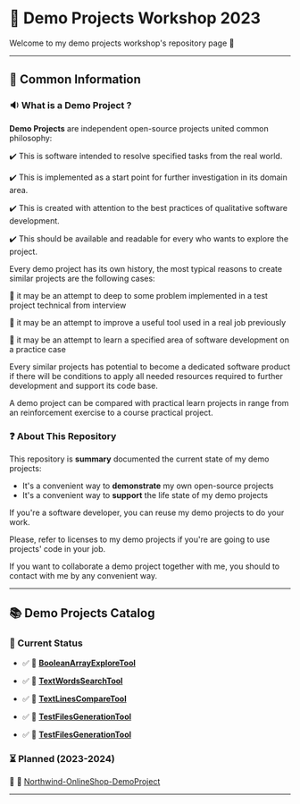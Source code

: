 # :hammer: Demo Projects Workshop 2023

Welcome to my demo projects workshop's repository page :wave:

---

## :loudspeaker: Common Information

### :sound: What is a Demo Project ?

**Demo Projects** are independent open-source projects united common philosophy:

:heavy_check_mark: This is software intended to resolve specified tasks from the real world.

:heavy_check_mark: This is implemented as a start point for further investigation in its domain area.

:heavy_check_mark: This is created with attention to the best practices of qualitative software development.

:heavy_check_mark: This should be available and readable for every who wants to explore the project.

Every demo project has its own history, the most typical reasons to create similar projects are the following cases:

:diamond_shape_with_a_dot_inside: it may be an attempt to deep to some problem implemented in a test project technical from interview

:diamond_shape_with_a_dot_inside:  it may be an attempt to improve a useful tool used in a real job previously

:diamond_shape_with_a_dot_inside:  it may be an attempt to learn a specified area of software development on a practice case

Every similar projects has potential to become a dedicated software product if there will be conditions to apply all needed resources required to further development and support its code base.

A demo project can be compared with practical learn projects in range from an reinforcement exercise to a course practical project.

### :question: About This Repository

This repository is **summary** documented the current state of my demo projects:

- It's a convenient way to **demonstrate** my own open-source projects
- It's a convenient way to **support** the life state of my demo projects

If you're a software developer, you can reuse my demo projects to do your work.

Please, refer to licenses to my demo projects if you're are going to use projects' code in your job.

If you want to collaborate a demo project together with me, you should to contact with me by any convenient way.

---

## :books: Demo Projects Catalog

### :pushpin: Current Status

- :white_check_mark: :link: [**BooleanArrayExploreTool**](https://github.com/dar920910/BooleanArrayExploreTool/tree/main)

- :white_check_mark: :link: [**TextWordsSearchTool**](https://github.com/dar920910/TextWordsSearchTool)

- :white_check_mark: :link: [**TextLinesCompareTool**](https://github.com/dar920910/TextLinesCompareTool)

- :white_check_mark: :link: [**TestFilesGenerationTool**](https://github.com/dar920910/TestFilesGenerationTool)

- :white_check_mark: :link: [**TestFilesGenerationTool**](https://github.com/dar920910/TestFilesGenerationTool)

### :hourglass_flowing_sand: Planned (2023-2024)

:black_square_button: :link: [Northwind-OnlineShop-DemoProject](https://github.com/dar920910/Northwind-OnlineShop-DemoProject)

---
